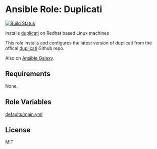 # Ansible Role: Duplicati

[![Build Status](https://travis-ci.org/hwwilliams/ansible-role-duplicati.svg?branch=master)](https://travis-ci.org/hwwilliams/ansible-role-duplicati)

Installs [duplicati](https://www.duplicati.com/) on Redhat based Linux machines

This role installs and configures the latest version of duplicati from the offical [duplicati](https://github.com/duplicati/duplicati) Github repo.

Also on [Ansible Galaxy](https://galaxy.ansible.com/hwwilliams/duplicati).

## Requirements

None.

## Role Variables

[defaults/main.yml](defaults/main.yml)

## License

MIT
